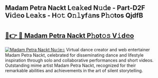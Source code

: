## Madam Petra Nackt L𝚎a𝚔ed N𝚞𝚍e - Part-D2F Vi𝚍𝚎o L𝚎a𝚔s - H𝚘𝚝 O𝚗𝚕yf𝚊ns P𝚑𝚘tos QjdfB

# <h2><a href="http://kf71d3.oniu.top/?m=Madam+Petra+Nackt">🔗👉 🔴 Madam Petra Nackt P𝚑ot𝚘𝚜 V𝚒d𝚎o</a></h2>

[![Madam Petra Nackt Nu𝚍e𝚜](https://i.imgur.com/0qMVB7G.gif)](http://kf71d3.oniu.top/?m=Madam+Petra+Nackt)
Virtual dance creator and web entertainer Madam Petra Nackt, celebrated for disseminating dance and lifestyle inspiration through solo and collaborative performances and short videos. Outstanding mime artist Madam Petra Nackt, recognized for their remarkable abilities and achievements in the art of silent storytelling.  
